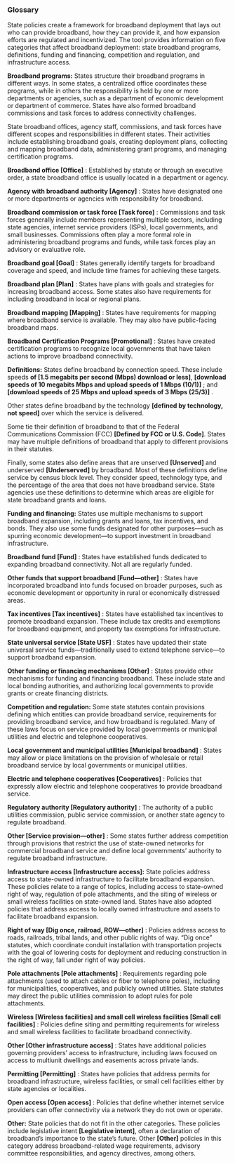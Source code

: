 ### Glossary

State policies create a framework for broadband deployment that lays out who can provide broadband, how they can provide it, and how expansion efforts are regulated and incentivized. The tool provides information on five categories that affect broadband deployment: state broadband programs, definitions, funding and financing, competition and regulation, and infrastructure access.

**Broadband programs:** States structure their broadband programs in different ways. In some states, a centralized office coordinates these programs, while in others the responsibility is held by one or more departments or agencies, such as a department of economic development or department of commerce. States have also formed broadband commissions and task forces to address connectivity challenges.

State broadband offices, agency staff, commissions, and task forces have different scopes and responsibilities in different states. Their activities include establishing broadband goals, creating deployment plans, collecting and mapping broadband data, administering grant programs, and managing certification programs.

**Broadband office [Office]** : Established by statute or through an executive order, a state broadband office is usually located in a department or agency.

**Agency with broadband authority [Agency]** : States have designated one or more departments or agencies with responsibility for broadband.

**Broadband commission or task force [Task force]** : Commissions and task forces generally include members representing multiple sectors, including state agencies, internet service providers (ISPs), local governments, and small businesses. Commissions often play a more formal role in administering broadband programs and funds, while task forces play an advisory or evaluative role.

**Broadband goal [Goal]** : States generally identify targets for broadband coverage and speed, and include time frames for achieving these targets.

**Broadband plan [Plan]** : States have plans with goals and strategies for increasing broadband access. Some states also have requirements for including broadband in local or regional plans.

**Broadband mapping [Mapping]** : States have requirements for mapping where broadband service is available. They may also have public-facing broadband maps.

**Broadband Certification Programs [Promotional]** : States have created certification programs to recognize local governments that have taken actions to improve broadband connectivity.

**Definitions:** States define broadband by connection speed. These include speeds **of [1.5 megabits per second (Mbps) download or less]**, **[download speeds of 10 megabits Mbps and upload speeds of 1 Mbps (10/1)]** ; and **[download speeds of 25 Mbps and upload speeds of 3 Mbps (25/3)]** .

Other states define broadband by the technology **[defined by technology, not speed]** over which the service is delivered.

Some tie their definition of broadband to that of the Federal Communications Commission (FCC) **[Defined by FCC or U.S. Code]**. States may have multiple definitions of broadband that apply to different provisions in their statutes.

Finally, some states also define areas that are unserved **[Unserved]** and underserved **[Underserved]** by broadband. Most of these definitions define service by census block level. They consider speed, technology type, and the percentage of the area that does not have broadband service. State agencies use these definitions to determine which areas are eligible for state broadband grants and loans.

**Funding and financing:** States use multiple mechanisms to support broadband expansion, including grants and loans, tax incentives, and bonds. They also use some funds designated for other purposes—such as spurring economic development—to support investment in broadband infrastructure.

**Broadband fund [Fund]** : States have established funds dedicated to expanding broadband connectivity. Not all are regularly funded.

**Other funds that support broadband [Fund—other]** : States have incorporated broadband into funds focused on broader purposes, such as economic development or opportunity in rural or economically distressed areas.

**Tax incentives [Tax incentives]** : States have established tax incentives to promote broadband expansion. These include tax credits and exemptions for broadband equipment, and property tax exemptions for infrastructure.

**State universal service [State USF]** : States have updated their state universal service funds—traditionally used to extend telephone service—to support broadband expansion.

**Other funding or financing mechanisms [Other]** : States provide other mechanisms for funding and financing broadband. These include state and local bonding authorities, and authorizing local governments to provide grants or create financing districts.

**Competition and regulation:** Some state statutes contain provisions defining which entities can provide broadband service, requirements for providing broadband service, and how broadband is regulated. Many of these laws focus on service provided by local governments or municipal utilities and electric and telephone cooperatives.

**Local government and municipal utilities [Municipal broadband]** : States may allow or place limitations on the provision of wholesale or retail broadband service by local governments or municipal utilities.

**Electric and telephone cooperatives [Cooperatives]** : Policies that expressly allow electric and telephone cooperatives to provide broadband service.

**Regulatory authority [Regulatory authority]** : The authority of a public utilities commission, public service commission, or another state agency to regulate broadband.

**Other [Service provision—other]** : Some states further address competition through provisions that restrict the use of state-owned networks for commercial broadband service and define local governments’ authority to regulate broadband infrastructure.

**Infrastructure access [Infrastructure access]:** State policies address access to state-owned infrastructure to facilitate broadband expansion. These policies relate to a range of topics, including access to state-owned right of way, regulation of pole attachments, and the siting of wireless or small wireless facilities on state-owned land. States have also adopted policies that address access to locally owned infrastructure and assets to facilitate broadband expansion.

**Right of way [Dig once, railroad, ROW—other]** : Policies address access to roads, railroads, tribal lands, and other public rights of way. “Dig once” statutes, which coordinate conduit installation with transportation projects with the goal of lowering costs for deployment and reducing construction in the right of way, fall under right of way policies.

**Pole attachments [Pole attachments]** : Requirements regarding pole attachments (used to attach cables or fiber to telephone poles), including for municipalities, cooperatives, and publicly owned utilities. State statutes may direct the public utilities commission to adopt rules for pole attachments.

**Wireless [Wireless facilities] and small cell wireless facilities [Small cell facilities]** : Policies define siting and permitting requirements for wireless and small wireless facilities to facilitate broadband connectivity.

**Other [Other infrastructure access]** : States have additional policies governing providers’ access to infrastructure, including laws focused on access to multiunit dwellings and easements across private lands.

**Permitting [Permitting]** : States have policies that address permits for broadband infrastructure, wireless facilities, or small cell facilities either by state agencies or localities.

**Open access [Open access]** : Policies that define whether internet service providers can offer connectivity via a network they do not own or operate.

**Other:** State policies that do not fit in the other categories. These policies include legislative intent **[Legislative intent]**, often a declaration of broadband’s importance to the state’s future. Other **[Other]** policies in this category address broadband-related wage requirements, advisory committee responsibilities, and agency directives, among others.